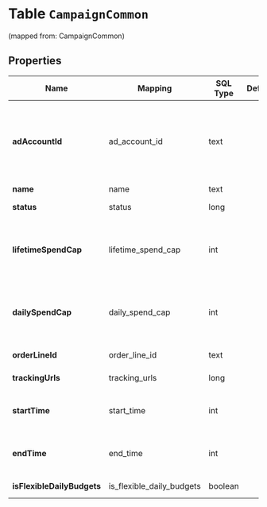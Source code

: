 
# Table `CampaignCommon`
(mapped from: CampaignCommon)

## Properties
Name | Mapping | SQL Type | Default | Type | Description | Notes
---- | ------- | -------- | ------- | ---- | ----------- | -----
**adAccountId** | ad_account_id | text |  | **kotlin.String** | Campaign&#39;s Advertiser ID. If you want to create a campaign in a Business Account shared account you need to specify the Business Access advertiser ID in both the query path param as well as the request body schema. |  [optional]
**name** | name | text |  | **kotlin.String** | Campaign name. |  [optional]
**status** | status | long |  | [**EntityStatus**](EntityStatus.md) |  |  [optional] [foreignkey]
**lifetimeSpendCap** | lifetime_spend_cap | int |  | **kotlin.Int** | Campaign total spending cap. Required for Campaign Budget Optimization (CBO) campaigns. This and \&quot;daily_spend_cap\&quot; cannot be set at the same time. |  [optional]
**dailySpendCap** | daily_spend_cap | int |  | **kotlin.Int** | Campaign daily spending cap. Required for Campaign Budget Optimization (CBO) campaigns. This and \&quot;lifetime_spend_cap\&quot; cannot be set at the same time. |  [optional]
**orderLineId** | order_line_id | text |  | **kotlin.String** | Order line ID that appears on the invoice. |  [optional]
**trackingUrls** | tracking_urls | long |  | [**TrackingUrls**](TrackingUrls.md) |  |  [optional] [foreignkey]
**startTime** | start_time | int |  | **kotlin.Int** | Campaign start time. Unix timestamp in seconds. Only used for Campaign Budget Optimization (CBO) campaigns. |  [optional]
**endTime** | end_time | int |  | **kotlin.Int** | Campaign end time. Unix timestamp in seconds. Only used for Campaign Budget Optimization (CBO) campaigns. |  [optional]
**isFlexibleDailyBudgets** | is_flexible_daily_budgets | boolean |  | **kotlin.Boolean** | Determine if a campaign has flexible daily budgets setup. |  [optional]












